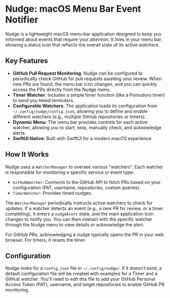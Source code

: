 # Nudge: macOS Menu Bar Event Notifier

Nudge is a lightweight macOS menu-bar application designed to keep you informed about events that require your attention. It lives in your menu bar, showing a status icon that reflects the overall state of its active *watchers*.

## Key Features

*   **GitHub Pull Request Monitoring**: Nudge can be configured to periodically check GitHub for pull requests awaiting your review. When new PRs are found, the menu bar icon changes, and you can quickly access the PRs directly from the Nudge menu.
*   **Timer Watcher**: Includes a simple timer function (like a Pomodoro timer) to send you timed reminders.
*   **Configurable Watchers**: The application loads its configuration from `~/.config/nudge/config.json`, allowing you to define and enable different watchers (e.g., multiple GitHub repositories or timers).
*   **Dynamic Menu**: The menu bar provides controls for each active watcher, allowing you to start, stop, manually check, and acknowledge alerts.
*   **SwiftUI Native**: Built with SwiftUI for a modern macOS experience.

## How It Works

Nudge uses a `WatcherManager` to oversee various "watchers". Each watcher is responsible for monitoring a specific service or event type:
*   `GitHubWatcher`: Connects to the GitHub API to fetch PRs based on your configuration (PAT, username, repositories, custom queries).
*   `TimerWatcher`: Provides timed nudges.

The `WatcherManager` periodically instructs active watchers to check for updates. If a watcher detects an event (e.g., a new PR for review, or a timer completing), it enters a `nudgeAlert` state, and the main application icon changes to notify you. You can then interact with the specific watcher through the Nudge menu to view details or acknowledge the alert.

For GitHub PRs, acknowledging a nudge typically opens the PR in your web browser. For timers, it resets the timer.

## Configuration

Nudge looks for a `config.json` file in `~/.config/nudge/`. If it doesn't exist, a default configuration file will be created with examples for a Timer and a GitHub watcher. You'll need to edit this file to add your GitHub Personal Access Token (PAT), username, and target repositories to enable GitHub PR monitoring.
